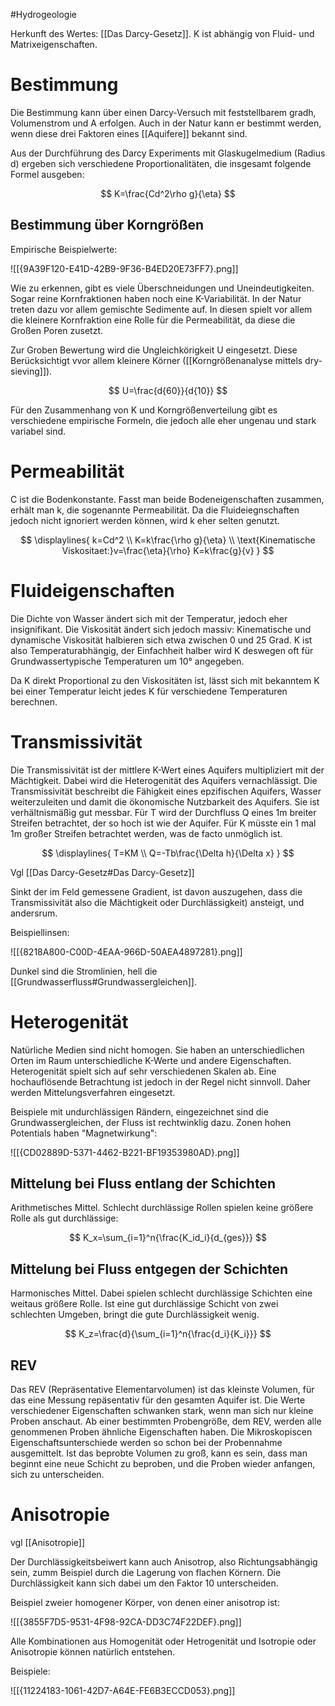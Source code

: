 #Hydrogeologie 

Herkunft des Wertes: [[Das Darcy-Gesetz]]. K ist abhängig von Fluid- und Matrixeigenschaften.

# Bestimmung

Die Bestimmung kann über einen Darcy-Versuch mit feststellbarem gradh, Volumenstrom und A erfolgen. Auch in der Natur kann er bestimmt werden, wenn diese drei Faktoren eines [[Aquifere]] bekannt sind.

Aus der Durchführung des Darcy Experiments mit Glaskugelmedium (Radius d) ergeben sich verschiedene Proportionalitäten, die insgesamt folgende Formel ausgeben:

$$
K=\frac{Cd^2\rho g}{\eta}
$$

## Bestimmung über Korngrößen

Empirische Beispielwerte: 

![[{9A39F120-E41D-42B9-9F36-B4ED20E73FF7}.png]]

Wie zu erkennen, gibt es viele Überschneidungen und Uneindeutigkeiten. Sogar reine Kornfraktionen haben noch eine K-Variabilität. In der Natur treten dazu vor allem gemischte Sedimente auf. In diesen spielt vor allem die kleinere Kornfraktion eine Rolle für die Permeabilität, da diese die Großen Poren zusetzt.

Zur Groben Bewertung wird die Ungleichkörigkeit U eingesetzt. Diese Berücksichtigt vvor allem kleinere Körner ([[Korngrößenanalyse mittels dry-sieving]]). 

$$
U=\frac{d{60}}{d{10}}
$$

Für den Zusammenhang von K und Korngrößenverteilung gibt es verschiedene empirische Formeln, die jedoch alle eher ungenau und stark variabel sind.

# Permeabilität

C ist die Bodenkonstante. Fasst man beide Bodeneigenschaften zusammen, erhält man k, die sogenannte Permeabilität. Da die Fluideiegnschaften jedoch nicht ignoriert werden können, wird k eher selten genutzt.

$$
\displaylines{
k=Cd^2 \\
K=k\frac{\rho g}{\eta} \\
\text{Kinematische Viskositaet:}v=\frac{\eta}{\rho}
K=k\frac{g}{v}
}
$$

# Fluideigenschaften

Die Dichte von Wasser ändert sich mit der Temperatur, jedoch eher insignifikant. Die Viskosität ändert sich jedoch massiv: Kinematische und dynamische Viskosität halbieren sich etwa zwischen 0 und 25 Grad. K ist also Temperaturabhängig, der Einfachheit halber wird K deswegen oft für Grundwassertypische Temperaturen um 10° angegeben.

Da K direkt Proportional zu den Viskositäten ist, lässt sich mit bekanntem K bei einer Temperatur leicht jedes K für verschiedene Temperaturen berechnen.

# Transmissivität

Die Transmissivität ist der mittlere K-Wert eines Aquifers multipliziert mit der Mächtigkeit. Dabei wird die Heterogenität des Aquifers vernachlässigt. Die Transmissivität beschreibt die Fähigkeit eines epzifischen Aquifers, Wasser weiterzuleiten und damit die ökonomische Nutzbarkeit des Aquifers. Sie ist verhältnismäßig gut messbar. Für T wird der Durchfluss Q eines 1m breiter Streifen betrachtet, der so hoch ist wie der Aquifer. Für K müsste ein 1 mal 1m großer Streifen betrachtet werden, was de facto unmöglich ist.

$$
\displaylines{
T=KM \\
Q=-Tb\frac{\Delta h}{\Delta x}
}
$$

Vgl [[Das Darcy-Gesetz#Das Darcy-Gesetz]]

Sinkt der im Feld gemessene Gradient, ist davon auszugehen, dass die Transmissivität also die Mächtigkeit oder Durchlässigkeit) ansteigt, und andersrum.

Beispiellinsen:

![[{8218A800-C00D-4EAA-966D-50AEA4897281}.png]]

Dunkel sind die Stromlinien, hell die [[Grundwasserfluss#Grundwassergleichen]].

# Heterogenität

Natürliche Medien sind nicht homogen. Sie haben an unterschiedlichen Orten im Raum unterschiedliche K-Werte und andere Eigenschaften. Heterogenität spielt sich auf sehr verschiedenen Skalen ab. Eine hochauflösende Betrachtung ist jedoch in der Regel nicht sinnvoll. Daher werden Mittelungsverfahren eingesetzt.

Beispiele mit undurchlässigen Rändern, eingezeichnet sind die Grundwassergleichen, der Fluss ist rechtwinklig dazu. Zonen hohen Potentials haben "Magnetwirkung":

![[{CD02889D-5371-4462-B221-BF19353980AD}.png]]

## Mittelung bei Fluss entlang der Schichten

Arithmetisches Mittel. Schlecht durchlässige Rollen spielen keine größere Rolle als gut durchlässige:

$$
K_x=\sum_{i=1}^n{\frac{K_id_i}{d_{ges}}}
$$

## Mittelung bei Fluss entgegen der Schichten

Harmonisches Mittel. Dabei spielen schlecht durchlässige Schichten eine weitaus größere Rolle. Ist eine gut durchlässige Schicht von zwei schlechten Umgeben, bringt die gute Durchlässigkeit wenig.

$$
K_z=\frac{d}{\sum_{i=1}^n{\frac{d_i}{K_i}}}
$$

## REV

Das REV (Repräsentative Elementarvolumen) ist das kleinste Volumen, für das eine Messung repäsentativ für den gesamten Aquifer ist. Die Werte verschiedener Eigenschaften schwanken stark, wenn man sich nur kleine Proben anschaut. Ab einer bestimmten Probengröße, dem REV, werden alle genommenen Proben ähnliche Eigenschaften haben. Die Mikroskopiscen Eigenschaftsunterschiede werden so schon bei der Probennahme ausgemittelt. Ist das beprobte Volumen zu groß, kann es sein, dass man beginnt eine neue Schicht zu beproben, und die Proben wieder  anfangen, sich zu unterscheiden.

# Anisotropie

vgl [[Anisotropie]]

Der Durchlässigkeitsbeiwert kann auch Anisotrop, also Richtungsabhängig sein, zumm Beispiel durch die Lagerung von flachen Körnern. Die Durchlässigkeit kann sich dabei um den Faktor 10 unterscheiden.

Beispiel zweier homogener Körper, von denen einer anisotrop ist:

![[{3855F7D5-9531-4F98-92CA-DD3C74F22DEF}.png]]

Alle Kombinationen aus Homogenität oder Hetrogenität und Isotropie oder Anisotropie können natürlich entstehen.

Beispiele:

![[{11224183-1061-42D7-A64E-FE6B3ECCD053}.png]]


